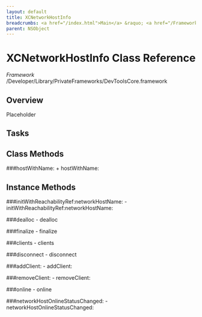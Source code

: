 ```yaml
---
layout: default
title: XCNetworkHostInfo
breadcrumbs: <a href="/index.html">Main</a> &raquo; <a href="/Frameworks.html">Framework</a> &raquo; <a href="/Frameworks/DevToolsCore.html">DevToolsCore</a> &raquo; XCNetworkHostInfo
parent: NSObject 
---
```

# XCNetworkHostInfo Class Reference

*Framework* /Developer/Library/PrivateFrameworks/DevToolsCore.framework

## Overview

Placeholder

## Tasks

## Class Methods

<a name="+hostWithName:"></a>
###hostWithName:
    + hostWithName:

## Instance Methods

<a name="-initWithReachabilityRef:networkHostName:"></a>
###initWithReachabilityRef:networkHostName:
    - initWithReachabilityRef:networkHostName:

<a name="-dealloc"></a>
###dealloc
    - dealloc

<a name="-finalize"></a>
###finalize
    - finalize

<a name="-clients"></a>
###clients
    - clients

<a name="-disconnect"></a>
###disconnect
    - disconnect

<a name="-addClient:"></a>
###addClient:
    - addClient:

<a name="-removeClient:"></a>
###removeClient:
    - removeClient:

<a name="-online"></a>
###online
    - online

<a name="-networkHostOnlineStatusChanged:"></a>
###networkHostOnlineStatusChanged:
    - networkHostOnlineStatusChanged:

